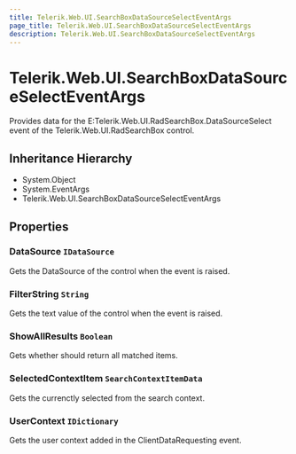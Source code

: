 ```yaml
---
title: Telerik.Web.UI.SearchBoxDataSourceSelectEventArgs
page_title: Telerik.Web.UI.SearchBoxDataSourceSelectEventArgs
description: Telerik.Web.UI.SearchBoxDataSourceSelectEventArgs
---
```


# Telerik.Web.UI.SearchBoxDataSourceSelectEventArgs

Provides data for the E:Telerik.Web.UI.RadSearchBox.DataSourceSelect event of the Telerik.Web.UI.RadSearchBox control.

## Inheritance Hierarchy

* System.Object
* System.EventArgs
* Telerik.Web.UI.SearchBoxDataSourceSelectEventArgs

## Properties

###  DataSource `IDataSource`

Gets the DataSource of the   control when the event is raised.

###  FilterString `String`

Gets the text value of the  control when the event is raised.

###  ShowAllResults `Boolean`

Gets whether  should return all matched items.

###  SelectedContextItem `SearchContextItemData`

Gets the currenctly selected  from the search context.

###  UserContext `IDictionary`

Gets the user context added in the ClientDataRequesting event.

